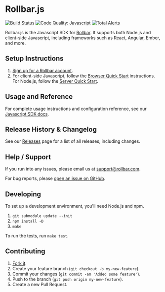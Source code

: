 # Rollbar.js


[![Build Status](https://travis-ci.org/rollbar/rollbar.js.svg?branch=v2.19.3)](https://travis-ci.org/rollbar/rollbar.js)
[![Code Quality: Javascript](https://img.shields.io/lgtm/grade/javascript/g/rollbar/rollbar.js.svg?logo=lgtm&logoWidth=18)](https://lgtm.com/projects/g/rollbar/rollbar.js/context:javascript)
[![Total Alerts](https://img.shields.io/lgtm/alerts/g/rollbar/rollbar.js.svg?logo=lgtm&logoWidth=18)](https://lgtm.com/projects/g/rollbar/rollbar.js/alerts)

Rollbar.js is the Javascript SDK for [Rollbar](https://rollbar.com).  It supports both Node.js and client-side Javascript, including frameworks such as React, Angular, Ember, and more.

## Setup Instructions

1. [Sign up for a Rollbar account](https://rollbar.com/signup).
2. For client-side Javascript, follow the [Browser Quick Start](https://docs.rollbar.com/docs/javascript#section-quick-start-browser) instructions.  For Node.js, follow the [Server Quick Start](https://docs.rollbar.com/docs/javascript#section-quick-start-server).

## Usage and Reference

For complete usage instructions and configuration reference, see our [Javascript SDK docs](https://docs.rollbar.com/docs/javascript).
  
## Release History & Changelog

See our [Releases](https://github.com/rollbar/rollbar.js/releases) page for a list of all releases, including changes.

## Help / Support

If you run into any issues, please email us at [support@rollbar.com](mailto:support@rollbar.com).

For bug reports, please [open an issue on GitHub](https://github.com/rollbar/rollbar.js/issues/new).

## Developing

To set up a development environment, you'll need Node.js and npm.

1. `git submodule update --init`
2. `npm install -D`
3. `make`

To run the tests, run `make test`.

## Contributing

1. [Fork it](https://github.com/rollbar/rollbar.js).
2. Create your feature branch (`git checkout -b my-new-feature`).
3. Commit your changes (`git commit -am 'Added some feature'`).
4. Push to the branch (`git push origin my-new-feature`).
5. Create a new Pull Request.
